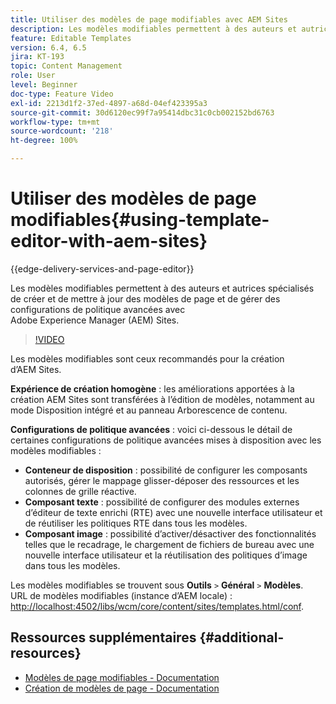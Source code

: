 ```yaml
---
title: Utiliser des modèles de page modifiables avec AEM Sites
description: Les modèles modifiables permettent à des auteurs et autrices spécialisés de créer et de mettre à jour des modèles de page et de gérer des configurations de politique avancées avec AEM Sites.
feature: Editable Templates
version: 6.4, 6.5
jira: KT-193
topic: Content Management
role: User
level: Beginner
doc-type: Feature Video
exl-id: 2213d1f2-37ed-4897-a68d-04ef423395a3
source-git-commit: 30d6120ec99f7a95414dbc31c0cb002152bd6763
workflow-type: tm+mt
source-wordcount: '218'
ht-degree: 100%

---
```


# Utiliser des modèles de page modifiables{#using-template-editor-with-aem-sites}

{{edge-delivery-services-and-page-editor}}

Les modèles modifiables permettent à des auteurs et autrices spécialisés de créer et de mettre à jour des modèles de page et de gérer des configurations de politique avancées avec Adobe Experience Manager (AEM) Sites.

>[!VIDEO](https://video.tv.adobe.com/v/326784?quality=12&learn=on)

Les modèles modifiables sont ceux recommandés pour la création d’AEM Sites.

**Expérience de création homogène** : les améliorations apportées à la création AEM Sites sont transférées à l’édition de modèles, notamment au mode Disposition intégré et au panneau Arborescence de contenu.

**Configurations de politique avancées** : voici ci-dessous le détail de certaines configurations de politique avancées mises à disposition avec les modèles modifiables :

* **Conteneur de disposition** : possibilité de configurer les composants autorisés, gérer le mappage glisser-déposer des ressources et les colonnes de grille réactive.
* **Composant texte** : possibilité de configurer des modules externes d’éditeur de texte enrichi (RTE) avec une nouvelle interface utilisateur et de réutiliser les politiques RTE dans tous les modèles.
* **Composant image** : possibilité d’activer/désactiver des fonctionnalités telles que le recadrage, le chargement de fichiers de bureau avec une nouvelle interface utilisateur et la réutilisation des politiques d’image dans tous les modèles.

Les modèles modifiables se trouvent sous **Outils** `>` **Général** `>` **Modèles**.\
URL de modèles modifiables (instance d’AEM locale) : [http://localhost:4502/libs/wcm/core/content/sites/templates.html/conf](http://localhost:4502/libs/wcm/core/content/sites/templates.html/conf).

## Ressources supplémentaires {#additional-resources}

* [Modèles de page modifiables - Documentation](https://experienceleague.adobe.com/docs/experience-manager-65/developing/platform/templates/page-templates-editable.html?lang=fr)
* [Création de modèles de page - Documentation](https://experienceleague.adobe.com/docs/experience-manager-65/authoring/siteandpage/templates.html?lang=fr)
